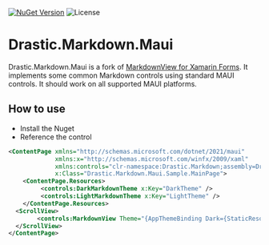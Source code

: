 [![NuGet Version](https://img.shields.io/nuget/v/Drastic.Markdown.Maui.svg)](https://www.nuget.org/packages/Drastic.Markdown.Maui/) ![License](https://img.shields.io/badge/License-MIT-blue.svg)

# Drastic.Markdown.Maui

Drastic.Markdown.Maui is a fork of [MarkdownView for Xamarin Forms](https://github.com/bares43/MarkdownView). It implements some common Markdown controls using standard MAUI controls. It should work on all supported MAUI platforms.

## How to use

- Install the Nuget
- Reference the control

```xml
<ContentPage xmlns="http://schemas.microsoft.com/dotnet/2021/maui"
             xmlns:x="http://schemas.microsoft.com/winfx/2009/xaml"
             xmlns:controls="clr-namespace:Drastic.Markdown;assembly=Drastic.Markdown.Maui"
             x:Class="Drastic.Markdown.Maui.Sample.MainPage">
    <ContentPage.Resources>
         <controls:DarkMarkdownTheme x:Key="DarkTheme" />
         <controls:LightMarkdownTheme x:Key="LightTheme" />
    </ContentPage.Resources>
  <ScrollView>
        <controls:MarkdownView Theme="{AppThemeBinding Dark={StaticResource DarkTheme}, Light={StaticResource LightTheme}}" Background="Transparent" Markdown="{Binding Markdown}" />
  </ScrollView>
</ContentPage>
```